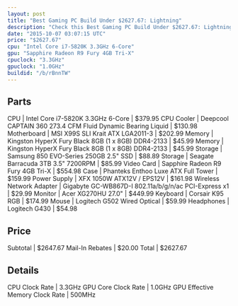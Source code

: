 ```yaml
---
layout: post
title: "Best Gaming PC Build Under $2627.67: Lightning"
description: "Check this Best Gaming PC Build Under $2627.67: Lightning. CPU: Intel Core i7-5820K 3.3GHz 6-Core, CPU Cooler: Deepcool CAPTAIN 360 273.4 CFM Fluid Dynamic Bearing Liquid,"
date: "2015-10-07 03:07:15 UTC"
price: "$2627.67"
cpu: "Intel Core i7-5820K 3.3GHz 6-Core"
gpu: "Sapphire Radeon R9 Fury 4GB Tri-X"
cpuclock: "3.3GHz"
gpuclock: "1.0GHz"
buildid: "/b/rBnnTW"
---
```


## Parts

CPU | Intel Core i7-5820K 3.3GHz 6-Core | $379.95
CPU Cooler | Deepcool CAPTAIN 360 273.4 CFM Fluid Dynamic Bearing Liquid | $130.98
Motherboard | MSI X99S SLI Krait ATX LGA2011-3 | $202.99
Memory | Kingston HyperX Fury Black 8GB (1 x 8GB) DDR4-2133 | $45.99
Memory | Kingston HyperX Fury Black 8GB (1 x 8GB) DDR4-2133 | $45.99
Storage | Samsung 850 EVO-Series 250GB 2.5" SSD | $88.89
Storage | Seagate Barracuda 3TB 3.5" 7200RPM | $85.99
Video Card | Sapphire Radeon R9 Fury 4GB Tri-X | $554.98
Case | Phanteks Enthoo Luxe ATX Full Tower | $159.99
Power Supply | XFX 1050W ATX12V / EPS12V | $161.98
Wireless Network Adapter | Gigabyte GC-WB867D-I 802.11a/b/g/n/ac PCI-Express x1 | $29.99
Monitor | Acer XG270HU 27.0" | $449.99
Keyboard | Corsair K95 RGB | $174.99
Mouse | Logitech G502 Wired Optical | $59.99
Headphones | Logitech G430 | $54.98

## Price

Subtotal | $2647.67
Mail-In Rebates | $20.00
Total | $2627.67

## Details

CPU Clock Rate | 3.3GHz
GPU Core Clock Rate | 1.0GHz
GPU Effective Memory Clock Rate | 500MHz